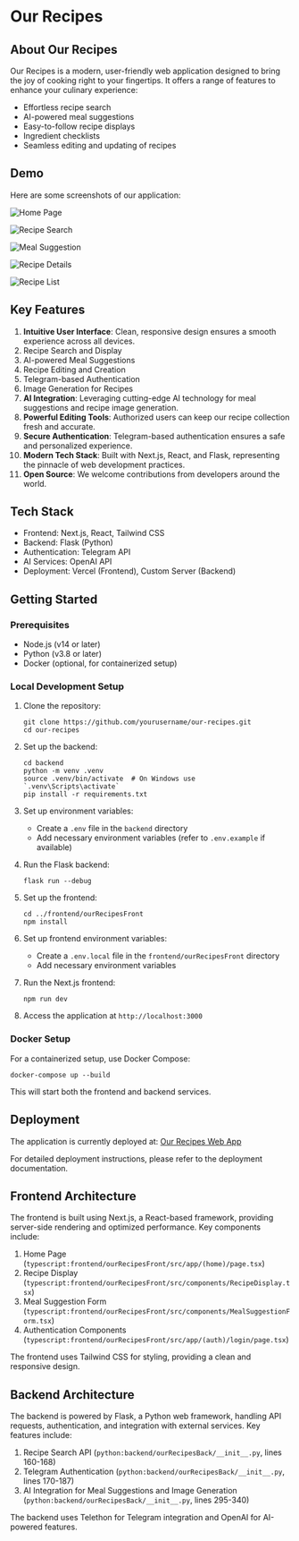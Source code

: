 # Our Recipes

## About Our Recipes

Our Recipes is a modern, user-friendly web application designed to bring the joy of cooking right to your fingertips. It offers a range of features to enhance your culinary experience:

- Effortless recipe search
- AI-powered meal suggestions
- Easy-to-follow recipe displays
- Ingredient checklists
- Seamless editing and updating of recipes

## Demo

Here are some screenshots of our application:

![Home Page](2.png)

![Recipe Search](5.png)

![Meal Suggestion](1.png)

![Recipe Details](4.png)

![Recipe List](3.png)

## Key Features

1. **Intuitive User Interface**: Clean, responsive design ensures a smooth experience across all devices.
2. Recipe Search and Display
3. AI-powered Meal Suggestions
4. Recipe Editing and Creation
5. Telegram-based Authentication
6. Image Generation for Recipes
7. **AI Integration**: Leveraging cutting-edge AI technology for meal suggestions and recipe image generation.
8. **Powerful Editing Tools**: Authorized users can keep our recipe collection fresh and accurate.
9. **Secure Authentication**: Telegram-based authentication ensures a safe and personalized experience.
10. **Modern Tech Stack**: Built with Next.js, React, and Flask, representing the pinnacle of web development practices.
11. **Open Source**: We welcome contributions from developers around the world.

## Tech Stack

- Frontend: Next.js, React, Tailwind CSS
- Backend: Flask (Python)
- Authentication: Telegram API
- AI Services: OpenAI API
- Deployment: Vercel (Frontend), Custom Server (Backend)

## Getting Started

### Prerequisites

- Node.js (v14 or later)
- Python (v3.8 or later)
- Docker (optional, for containerized setup)

### Local Development Setup

1. Clone the repository:

   ```
   git clone https://github.com/yourusername/our-recipes.git
   cd our-recipes
   ```

2. Set up the backend:

   ```
   cd backend
   python -m venv .venv
   source .venv/bin/activate  # On Windows use `.venv\Scripts\activate`
   pip install -r requirements.txt
   ```

3. Set up environment variables:

   - Create a `.env` file in the `backend` directory
   - Add necessary environment variables (refer to `.env.example` if available)

4. Run the Flask backend:

   ```
   flask run --debug
   ```

5. Set up the frontend:

   ```
   cd ../frontend/ourRecipesFront
   npm install
   ```

6. Set up frontend environment variables:

   - Create a `.env.local` file in the `frontend/ourRecipesFront` directory
   - Add necessary environment variables

7. Run the Next.js frontend:

   ```
   npm run dev
   ```

8. Access the application at `http://localhost:3000`

### Docker Setup

For a containerized setup, use Docker Compose:

```
docker-compose up --build
```

This will start both the frontend and backend services.

## Deployment

The application is currently deployed at:
[Our Recipes Web App](https://our-recipes-web-nextjs-git-main-nehoraihadads-projects.vercel.app/)

For detailed deployment instructions, please refer to the deployment documentation.

## Frontend Architecture

The frontend is built using Next.js, a React-based framework, providing server-side rendering and optimized performance. Key components include:

1. Home Page (`typescript:frontend/ourRecipesFront/src/app/(home)/page.tsx`)
2. Recipe Display (`typescript:frontend/ourRecipesFront/src/components/RecipeDisplay.tsx`)
3. Meal Suggestion Form (`typescript:frontend/ourRecipesFront/src/components/MealSuggestionForm.tsx`)
4. Authentication Components (`typescript:frontend/ourRecipesFront/src/app/(auth)/login/page.tsx`)

The frontend uses Tailwind CSS for styling, providing a clean and responsive design.

## Backend Architecture

The backend is powered by Flask, a Python web framework, handling API requests, authentication, and integration with external services. Key features include:

1. Recipe Search API (`python:backend/ourRecipesBack/__init__.py`, lines 160-168)
2. Telegram Authentication (`python:backend/ourRecipesBack/__init__.py`, lines 170-187)
3. AI Integration for Meal Suggestions and Image Generation (`python:backend/ourRecipesBack/__init__.py`, lines 295-340)

The backend uses Telethon for Telegram integration and OpenAI for AI-powered features.
